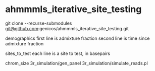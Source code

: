 # ahmmmls_iterative_site_testing




git clone --recurse-submodules git@github.com:genicos/ahmmmls_iterative_site_testing.git


demographics
	first line is admixture fraction
	second line is time since admixture fraction

sites_to_test
	each line is a site to test, in basepairs



chrom_size
	3r_simulation/gen_panel
	3r_simulation/simulate_reads.pl